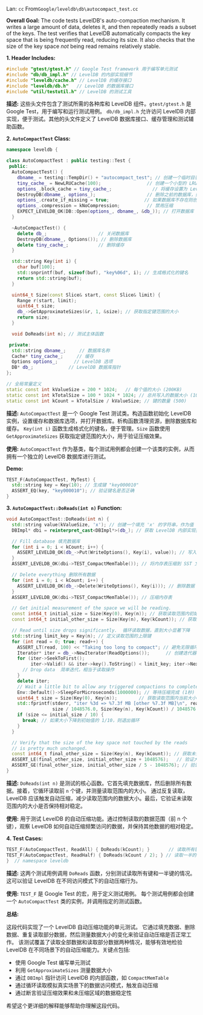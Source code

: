 Lan: `cc` From`Google/leveldb\db\autocompact_test.cc`

**Overall Goal:** The code tests LevelDB's auto-compaction mechanism.  It writes a large amount of data, deletes it, and then repeatedly reads a subset of the keys. The test verifies that LevelDB automatically compacts the key space that is being frequently read, reducing its size. It also checks that the size of the key space *not* being read remains relatively stable.

**1. Header Includes:**

```c++
#include "gtest/gtest.h" // Google Test framework 用于编写单元测试
#include "db/db_impl.h" // LevelDB 的内部实现细节
#include "leveldb/cache.h" // LevelDB 的缓存接口
#include "leveldb/db.h"   // LevelDB 的数据库接口
#include "util/testutil.h" // LevelDB 的测试工具
```

**描述:**  这些头文件包含了测试所需的各种库和 LevelDB 组件。`gtest/gtest.h` 是 Google Test，用于编写和运行测试用例。 `db/db_impl.h` 允许访问 LevelDB 内部实现，便于测试。其他的头文件定义了 LevelDB 数据库接口、缓存管理和测试辅助函数。

**2. `AutoCompactTest` Class:**

```c++
namespace leveldb {

class AutoCompactTest : public testing::Test {
 public:
  AutoCompactTest() {
    dbname_ = testing::TempDir() + "autocompact_test"; // 创建一个临时目录作为数据库名
    tiny_cache_ = NewLRUCache(100);                 // 创建一个小型的 LRU 缓存
    options_.block_cache = tiny_cache_;               // 将缓存设置为 LevelDB 的选项
    DestroyDB(dbname_, options_);                   // 删除之前的数据库，如果存在
    options_.create_if_missing = true;             // 如果数据库不存在则创建
    options_.compression = kNoCompression;          // 禁用压缩
    EXPECT_LEVELDB_OK(DB::Open(options_, dbname_, &db_)); // 打开数据库
  }

  ~AutoCompactTest() {
    delete db_;                   // 关闭数据库
    DestroyDB(dbname_, Options()); // 删除数据库
    delete tiny_cache_;           // 删除缓存
  }

  std::string Key(int i) {
    char buf[100];
    std::snprintf(buf, sizeof(buf), "key%06d", i); // 生成格式化的键名
    return std::string(buf);
  }

  uint64_t Size(const Slice& start, const Slice& limit) {
    Range r(start, limit);
    uint64_t size;
    db_->GetApproximateSizes(&r, 1, &size); // 获取指定键范围的大小
    return size;
  }

  void DoReads(int n); // 测试主体函数

 private:
  std::string dbname_;     // 数据库名称
  Cache* tiny_cache_;     // 缓存
  Options options_;      // LevelDB 选项
  DB* db_;             // LevelDB 数据库指针
};

// 全局常量定义
static const int kValueSize = 200 * 1024;   // 每个值的大小 (200KB)
static const int kTotalSize = 100 * 1024 * 1024; // 总共写入的数据大小 (100MB)
static const int kCount = kTotalSize / kValueSize; // 键的数量 (500)

```

**描述:** `AutoCompactTest` 是一个 Google Test 测试类。构造函数初始化 LevelDB 实例，设置缓存和数据库选项，并打开数据库。析构函数清理资源，删除数据库和缓存。 `Key(int i)` 函数生成格式化的键名，便于管理。`Size` 函数使用 `GetApproximateSizes` 获取指定键范围的大小，用于验证压缩效果。

**使用:** `AutoCompactTest` 作为基类，每个测试用例都会创建一个该类的实例，从而拥有一个独立的 LevelDB 数据库进行测试。

**Demo:**

```c++
TEST_F(AutoCompactTest, MyTest) {
  std::string key = Key(10); // 生成键 "key000010"
  ASSERT_EQ(key, "key000010"); // 验证键名是否正确
}
```

**3. `AutoCompactTest::DoReads(int n)` Function:**

```c++
void AutoCompactTest::DoReads(int n) {
  std::string value(kValueSize, 'x'); // 创建一个填充 'x' 的字符串，作为值
  DBImpl* dbi = reinterpret_cast<DBImpl*>(db_); // 获取 LevelDB 内部实现指针

  // Fill database 填充数据库
  for (int i = 0; i < kCount; i++) {
    ASSERT_LEVELDB_OK(db_->Put(WriteOptions(), Key(i), value)); // 写入数据
  }
  ASSERT_LEVELDB_OK(dbi->TEST_CompactMemTable()); // 将内存表压缩到 SST 文件

  // Delete everything 删除所有数据
  for (int i = 0; i < kCount; i++) {
    ASSERT_LEVELDB_OK(db_->Delete(WriteOptions(), Key(i))); // 删除数据
  }
  ASSERT_LEVELDB_OK(dbi->TEST_CompactMemTable()); // 压缩内存表

  // Get initial measurement of the space we will be reading.
  const int64_t initial_size = Size(Key(0), Key(n)); // 获取读取范围内初始大小
  const int64_t initial_other_size = Size(Key(n), Key(kCount)); // 获取未读取范围内初始大小

  // Read until size drops significantly.  循环读取数据，直到大小显著下降
  std::string limit_key = Key(n); // 定义读取范围的上限键
  for (int read = 0; true; read++) {
    ASSERT_LT(read, 100) << "Taking too long to compact"; // 避免无限循环
    Iterator* iter = db_->NewIterator(ReadOptions());      // 创建迭代器
    for (iter->SeekToFirst();
         iter->Valid() && iter->key().ToString() < limit_key; iter->Next()) {
      // Drop data  简单迭代，相当于读取操作
    }
    delete iter;
    // Wait a little bit to allow any triggered compactions to complete.
    Env::Default()->SleepForMicroseconds(1000000); // 等待压缩完成 (1秒)
    uint64_t size = Size(Key(0), Key(n));        // 获取读取范围内当前大小
    std::fprintf(stderr, "iter %3d => %7.3f MB [other %7.3f MB]\n", read + 1,
                 size / 1048576.0, Size(Key(n), Key(kCount)) / 1048576.0); // 打印大小信息
    if (size <= initial_size / 10) {
      break; // 如果大小下降到初始值的 1/10，则退出循环
    }
  }

  // Verify that the size of the key space not touched by the reads
  // is pretty much unchanged.
  const int64_t final_other_size = Size(Key(n), Key(kCount)); // 获取未读取范围内最终大小
  ASSERT_LE(final_other_size, initial_other_size + 1048576);   // 验证大小没有显著增加
  ASSERT_GE(final_other_size, initial_other_size / 5 - 1048576); // 验证大小没有显著减少
}
```

**描述:** `DoReads(int n)` 是测试的核心函数。它首先填充数据库，然后删除所有数据。接着，它循环读取前 `n` 个键，并测量读取范围内的大小。  通过反复读取，LevelDB 应该触发自动压缩，减少读取范围内的数据大小。最后，它验证未读取范围内的大小是否保持相对稳定。

**使用:**  用于测试 LevelDB 的自动压缩功能。通过控制读取的数据范围（前 n 个键），观察 LevelDB 如何自动压缩频繁访问的数据，并保持其他数据的相对稳定。

**4. Test Cases:**

```c++
TEST_F(AutoCompactTest, ReadAll) { DoReads(kCount); }       // 读取所有键
TEST_F(AutoCompactTest, ReadHalf) { DoReads(kCount / 2); } // 读取一半的键
}  // namespace leveldb
```

**描述:** 这两个测试用例调用 `DoReads` 函数，分别测试读取所有键和一半键的情况。 这可以验证 LevelDB 在不同访问模式下的自动压缩行为。

**使用:** `TEST_F` 是 Google Test 的宏，用于定义测试用例。  每个测试用例都会创建一个 `AutoCompactTest` 类的实例，并调用指定的测试函数。

**总结:**

这段代码实现了一个 LevelDB 自动压缩功能的单元测试。 它通过填充数据、删除数据、重复读取部分数据，然后测量数据大小的变化来验证自动压缩是否正常工作。  该测试覆盖了读取全部数据和读取部分数据两种情况，能够有效地检验 LevelDB 在不同场景下的自动压缩能力。关键点包括:

*   使用 Google Test 编写单元测试
*   利用 `GetApproximateSizes` 测量数据大小
*   通过 `DBImpl` 指针访问 LevelDB 的内部函数，如 `CompactMemTable`
*   通过循环读取模拟真实场景下的数据访问模式，触发自动压缩
*   通过断言验证压缩效果和未压缩区域的数据稳定性

希望这个更详细的解释能够帮助你理解这段代码。
